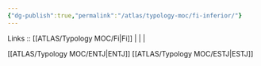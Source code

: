 ```yaml
---
{"dg-publish":true,"permalink":"/atlas/typology-moc/fi-inferior/"}
---
```


Links :: [[ATLAS/Typology MOC/Fi\|Fi]] |  |  | 

[[ATLAS/Typology MOC/ENTJ\|ENTJ]]
[[ATLAS/Typology MOC/ESTJ\|ESTJ]]
